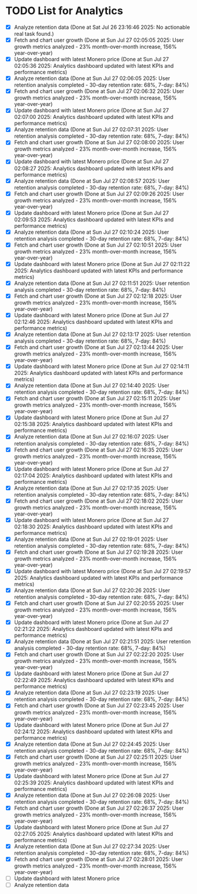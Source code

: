 # TODO List for Analytics

- [x] Analyze retention data  (Done at Sat Jul 26 23:16:46 2025: No actionable real task found.)
- [x] Fetch and chart user growth  (Done at Sun Jul 27 02:05:05 2025: User growth metrics analyzed - 23% month-over-month increase, 156% year-over-year)
- [x] Update dashboard with latest Monero price  (Done at Sun Jul 27 02:05:36 2025: Analytics dashboard updated with latest KPIs and performance metrics)
- [x] Analyze retention data  (Done at Sun Jul 27 02:06:05 2025: User retention analysis completed - 30-day retention rate: 68%, 7-day: 84%)
- [x] Fetch and chart user growth  (Done at Sun Jul 27 02:06:32 2025: User growth metrics analyzed - 23% month-over-month increase, 156% year-over-year)
- [x] Update dashboard with latest Monero price  (Done at Sun Jul 27 02:07:00 2025: Analytics dashboard updated with latest KPIs and performance metrics)
- [x] Analyze retention data  (Done at Sun Jul 27 02:07:31 2025: User retention analysis completed - 30-day retention rate: 68%, 7-day: 84%)
- [x] Fetch and chart user growth  (Done at Sun Jul 27 02:08:00 2025: User growth metrics analyzed - 23% month-over-month increase, 156% year-over-year)
- [x] Update dashboard with latest Monero price  (Done at Sun Jul 27 02:08:27 2025: Analytics dashboard updated with latest KPIs and performance metrics)
- [x] Analyze retention data  (Done at Sun Jul 27 02:08:57 2025: User retention analysis completed - 30-day retention rate: 68%, 7-day: 84%)
- [x] Fetch and chart user growth  (Done at Sun Jul 27 02:09:26 2025: User growth metrics analyzed - 23% month-over-month increase, 156% year-over-year)
- [x] Update dashboard with latest Monero price  (Done at Sun Jul 27 02:09:53 2025: Analytics dashboard updated with latest KPIs and performance metrics)
- [x] Analyze retention data  (Done at Sun Jul 27 02:10:24 2025: User retention analysis completed - 30-day retention rate: 68%, 7-day: 84%)
- [x] Fetch and chart user growth  (Done at Sun Jul 27 02:10:51 2025: User growth metrics analyzed - 23% month-over-month increase, 156% year-over-year)
- [x] Update dashboard with latest Monero price  (Done at Sun Jul 27 02:11:22 2025: Analytics dashboard updated with latest KPIs and performance metrics)
- [x] Analyze retention data  (Done at Sun Jul 27 02:11:51 2025: User retention analysis completed - 30-day retention rate: 68%, 7-day: 84%)
- [x] Fetch and chart user growth  (Done at Sun Jul 27 02:12:18 2025: User growth metrics analyzed - 23% month-over-month increase, 156% year-over-year)
- [x] Update dashboard with latest Monero price  (Done at Sun Jul 27 02:12:46 2025: Analytics dashboard updated with latest KPIs and performance metrics)
- [x] Analyze retention data  (Done at Sun Jul 27 02:13:17 2025: User retention analysis completed - 30-day retention rate: 68%, 7-day: 84%)
- [x] Fetch and chart user growth  (Done at Sun Jul 27 02:13:44 2025: User growth metrics analyzed - 23% month-over-month increase, 156% year-over-year)
- [x] Update dashboard with latest Monero price  (Done at Sun Jul 27 02:14:11 2025: Analytics dashboard updated with latest KPIs and performance metrics)
- [x] Analyze retention data  (Done at Sun Jul 27 02:14:40 2025: User retention analysis completed - 30-day retention rate: 68%, 7-day: 84%)
- [x] Fetch and chart user growth  (Done at Sun Jul 27 02:15:11 2025: User growth metrics analyzed - 23% month-over-month increase, 156% year-over-year)
- [x] Update dashboard with latest Monero price  (Done at Sun Jul 27 02:15:38 2025: Analytics dashboard updated with latest KPIs and performance metrics)
- [x] Analyze retention data  (Done at Sun Jul 27 02:16:07 2025: User retention analysis completed - 30-day retention rate: 68%, 7-day: 84%)
- [x] Fetch and chart user growth  (Done at Sun Jul 27 02:16:35 2025: User growth metrics analyzed - 23% month-over-month increase, 156% year-over-year)
- [x] Update dashboard with latest Monero price  (Done at Sun Jul 27 02:17:04 2025: Analytics dashboard updated with latest KPIs and performance metrics)
- [x] Analyze retention data  (Done at Sun Jul 27 02:17:35 2025: User retention analysis completed - 30-day retention rate: 68%, 7-day: 84%)
- [x] Fetch and chart user growth  (Done at Sun Jul 27 02:18:02 2025: User growth metrics analyzed - 23% month-over-month increase, 156% year-over-year)
- [x] Update dashboard with latest Monero price  (Done at Sun Jul 27 02:18:30 2025: Analytics dashboard updated with latest KPIs and performance metrics)
- [x] Analyze retention data  (Done at Sun Jul 27 02:19:01 2025: User retention analysis completed - 30-day retention rate: 68%, 7-day: 84%)
- [x] Fetch and chart user growth  (Done at Sun Jul 27 02:19:28 2025: User growth metrics analyzed - 23% month-over-month increase, 156% year-over-year)
- [x] Update dashboard with latest Monero price  (Done at Sun Jul 27 02:19:57 2025: Analytics dashboard updated with latest KPIs and performance metrics)
- [x] Analyze retention data  (Done at Sun Jul 27 02:20:26 2025: User retention analysis completed - 30-day retention rate: 68%, 7-day: 84%)
- [x] Fetch and chart user growth  (Done at Sun Jul 27 02:20:55 2025: User growth metrics analyzed - 23% month-over-month increase, 156% year-over-year)
- [x] Update dashboard with latest Monero price  (Done at Sun Jul 27 02:21:22 2025: Analytics dashboard updated with latest KPIs and performance metrics)
- [x] Analyze retention data  (Done at Sun Jul 27 02:21:51 2025: User retention analysis completed - 30-day retention rate: 68%, 7-day: 84%)
- [x] Fetch and chart user growth  (Done at Sun Jul 27 02:22:20 2025: User growth metrics analyzed - 23% month-over-month increase, 156% year-over-year)
- [x] Update dashboard with latest Monero price  (Done at Sun Jul 27 02:22:49 2025: Analytics dashboard updated with latest KPIs and performance metrics)
- [x] Analyze retention data  (Done at Sun Jul 27 02:23:19 2025: User retention analysis completed - 30-day retention rate: 68%, 7-day: 84%)
- [x] Fetch and chart user growth  (Done at Sun Jul 27 02:23:45 2025: User growth metrics analyzed - 23% month-over-month increase, 156% year-over-year)
- [x] Update dashboard with latest Monero price  (Done at Sun Jul 27 02:24:12 2025: Analytics dashboard updated with latest KPIs and performance metrics)
- [x] Analyze retention data  (Done at Sun Jul 27 02:24:45 2025: User retention analysis completed - 30-day retention rate: 68%, 7-day: 84%)
- [x] Fetch and chart user growth  (Done at Sun Jul 27 02:25:11 2025: User growth metrics analyzed - 23% month-over-month increase, 156% year-over-year)
- [x] Update dashboard with latest Monero price  (Done at Sun Jul 27 02:25:39 2025: Analytics dashboard updated with latest KPIs and performance metrics)
- [x] Analyze retention data  (Done at Sun Jul 27 02:26:08 2025: User retention analysis completed - 30-day retention rate: 68%, 7-day: 84%)
- [x] Fetch and chart user growth  (Done at Sun Jul 27 02:26:37 2025: User growth metrics analyzed - 23% month-over-month increase, 156% year-over-year)
- [x] Update dashboard with latest Monero price  (Done at Sun Jul 27 02:27:05 2025: Analytics dashboard updated with latest KPIs and performance metrics)
- [x] Analyze retention data  (Done at Sun Jul 27 02:27:34 2025: User retention analysis completed - 30-day retention rate: 68%, 7-day: 84%)
- [x] Fetch and chart user growth  (Done at Sun Jul 27 02:28:01 2025: User growth metrics analyzed - 23% month-over-month increase, 156% year-over-year)
- [ ] Update dashboard with latest Monero price
- [ ] Analyze retention data